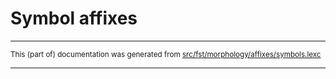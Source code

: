 
# Symbol affixes

* * *

<small>This (part of) documentation was generated from [src/fst/morphology/affixes/symbols.lexc](https://github.com/giellalt/lang-oji/blob/main/src/fst/morphology/affixes/symbols.lexc)</small>

---

